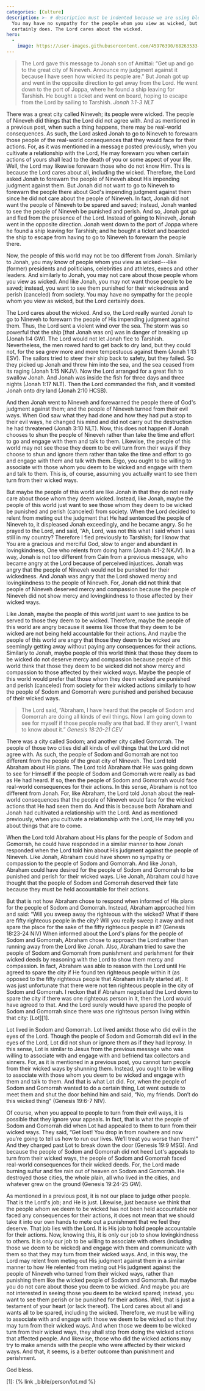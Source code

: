 ```yaml
---
categories: [Culture]
description: >- # description must be indented because we are using block scalar
  You may have no sympathy for the people whom you view as wicked, but the Lord
  certainly does. The Lord cares about the wicked.
hero:
  -
    image: https://user-images.githubusercontent.com/45976390/68263533-40849c80-0014-11ea-8a43-b1a63bd70690.jpg
---
```


> The Lord gave this message to Jonah son of Amittai: “Get up and go to the
great city of Nineveh. Announce my judgment against it because I have seen how
wicked its people are.” But Jonah got up and went in the opposite direction to
get away from the Lord. He went down to the port of Joppa, where he found a ship
leaving for Tarshish. He bought a ticket and went on board, hoping to escape
from the Lord by sailing to Tarshish. <cite>Jonah 1:1-3 NLT</cite>

There was a great city called Nineveh; its people were wicked. The people of
Nineveh did things that the Lord did not agree with. And as mentioned in a
previous post, when such a thing happens, there may be real-world consequences.
As such, the Lord asked Jonah to go to Nineveh to forewarn those people of the
real-world consequences that they would face for their actions. For, as it was
mentioned in a message posted previously, when you cultivate a relationship with
the Lord, He may forewarn you when certain actions of yours shall lead to the
death of you or some aspect of your life. Well, the Lord may likewise forewarn
those who do not know Him. This is because the Lord cares about all, including
the wicked. Therefore, the Lord asked Jonah to forewarn the people of Nineveh
about His impending judgment against them. But Jonah did not want to go to
Nineveh to forewarn the people there about God's impending judgment against them
since he did not care about the people of Nineveh. In fact, Jonah did not want
the people of Nineveh to be spared and saved; instead, Jonah wanted to see the
people of Nineveh be punished and perish. And so, Jonah got up and fled from the
presence of the Lord. Instead of going to Nineveh, Jonah went in the opposite
direction. Jonah went down to the port of Joppa where he found a ship leaving
for Tarshish; and he bought a ticket and boarded the ship to escape from having
to go to Nineveh to forewarn the people there.

Now, the people of this world may not be too different from Jonah. Similarly to
Jonah, you may know of people whom you view as wicked---like (former) presidents
and politicians, celebrities and athletes, execs and other leaders. And
similarly to Jonah, you may not care about those people whom you view as wicked.
And like Jonah, you may not want those people to be saved; instead, you want to
see them punished for their wickedness and perish (canceled) from society. You
may have no sympathy for the people whom you view as wicked, but the Lord
certainly does.

The Lord cares about the wicked. And so, the Lord really wanted Jonah to go to
Nineveh to forewarn the people of His impending judgment against them. Thus, the
Lord sent a violent wind over the sea. The storm was so powerful that the ship
[that Jonah was on] was in danger of breaking up (Jonah 1:4 GW). The Lord would
not let Jonah flee to Tarshish. Nevertheless, the men rowed hard to get back to
dry land, but they could not, for the sea grew more and more tempestuous against
them (Jonah 1:13 ESV). The sailors tried to steer their ship back to safety, but
they failed. So they picked up Jonah and threw him into the sea, and the sea
ceased from its raging (Jonah 1:15 NKJV). Now the Lord arranged for a great fish
to swallow Jonah. And Jonah was inside the fish for three days and three nights
(Jonah 1:17 NLT). Then the Lord commanded the fish, and it vomited Jonah onto
dry land (Jonah 2:10 HCSB).

And then Jonah went to Nineveh and forewarned the people there of God's judgment
against them; and the people of Nineveh turned from their evil ways. When God
saw what they had done and how they had put a stop to their evil ways, he
changed his mind and did not carry out the destruction he had threatened (Jonah
3:10 NLT). Now, this does not happen if Jonah chooses to shun the people of
Nineveh rather than take the time and effort to go and engage with them and talk
to them. Likewise, the people of this world may not see those they deem to be
evil turn from their ways if they choose to shun and ignore them rather than
take the time and effort to go and engage with them and talk with them. Ergo,
you ought to be willing to associate with those whom you deem to be wicked and
engage with them and talk to them. This is, of course, assuming you actually
want to see them turn from their wicked ways.

But maybe the people of this world are like Jonah in that they do not really
care about those whom they deem wicked. Instead, like Jonah, maybe the people of
this world just want to see those whom they deem to be wicked be punished and
perish (canceled) from society. When the Lord decided to relent from meting out
the judgment that He had sentenced the people of Nineveh to, it displeased Jonah
exceedingly, and he became angry. So he prayed to the Lord, and said, “Ah, Lord,
was not this what I said when I was still in my country? Therefore I fled
previously to Tarshish; for I know that You are a gracious and merciful God,
slow to anger and abundant in lovingkindness, One who relents from doing harm
(Jonah 4:1-2 NKJV). In a way, Jonah is not too different from Cain from a
previous message, who became angry at the Lord because of perceived injustices.
Jonah was angry that the people of Nineveh would not be punished for their
wickedness. And Jonah was angry that the Lord showed mercy and lovingkindness to
the people of Nineveh. For, Jonah did not think that people of Nineveh deserved
mercy and compassion because the people of Nineveh did not show mercy and
lovingkindness to those affected by their wicked ways.

Like Jonah, maybe the people of this world just want to see justice to be served
to those they deem to be wicked. Therefore, maybe the people of this world are
angry because it seems like those that they deem to be wicked are not being held
accountable for their actions. And maybe the people of this world are angry that
those they deem to be wicked are seemingly getting away without paying any
consequences for their actions. Similarly to Jonah, maybe people of this world
think that those they deem to be wicked do not deserve mercy and compassion
because people of this world think that those they deem to be wicked did not
show mercy and compassion to those affected by their wicked ways. Maybe the
people of this world would prefer that those whom they deem wicked are punished
and perish (canceled) from society for their wicked actions similarly to how the
people of Sodom and Gomorrah were punished and perished because of their wicked
ways.

> The Lord said, “Abraham, I have heard that the people of Sodom and Gomorrah
are doing all kinds of evil things. Now I am going down to see for myself if
those people really are that bad. If they aren’t, I want to know about it.”
<cite>Genesis 18:20-21 CEV</cite>

There was a city called Sodom; and another city called Gomorrah. The people of
those two cities did all kinds of evil things that the Lord did not agree with.
As such, the people of Sodom and Gomorrah are not too different from the people
of the great city of Nineveh. The Lord told Abraham about His plans. The Lord
told Abraham that He was going down to see for Himself if the people of Sodom
and Gomorrah were really as bad as He had heard. If so, then the people of Sodom
and Gomorrah would face real-world consequences for their actions. In this sense,
Abraham is not too different from Jonah. For, like Abraham, the Lord told Jonah
about the real-world consequences that the people of Nineveh would face for the
wicked actions that He had seen them do. And this is because both Abraham and
Jonah had cultivated a relationship with the Lord. And as mentioned previously,
when you cultivate a relationship with the Lord, He may tell you about things
that are to come.

When the Lord told Abraham about His plans for the people of Sodom and Gomorrah,
he could have responded in a similar manner to how Jonah responded when the Lord
told him about His judgment against the people of Nineveh. Like Jonah, Abraham
could have shown no sympathy or compassion to the people of Sodom and Gomorrah.
And like Jonah, Abraham could have desired for the people of Sodom and Gomorrah
to be punished and perish for their wicked ways. Like Jonah, Abraham could have
thought that the people of Sodom and Gomorrah deserved their fate because they
must be held accountable for their actions.

But that is not how Abraham chose to respond when informed of His plans for the
people of Sodom and Gomorrah. Instead, Abraham approached him and said: “Will
you sweep away the righteous with the wicked? What if there are fifty righteous
people in the city? Will you really sweep it away and not spare the place for
the sake of the fifty righteous people in it? (Genesis 18:23-24 NIV) When
informed about the Lord's plans for the people of Sodom and Gomorrah, Abraham
chose to approach the Lord rather than running away from the Lord like Jonah.
Also, Abraham tried to save the people of Sodom and Gomorrah from punishment and
perishment for their wicked deeds by reasoning with the Lord to show them mercy
and compassion. In fact, Abraham was able to reason with the Lord until He
agreed to spare the city if He found ten righteous people within it (as opposed
to the fifty righteous people that Abraham initially started at). It was just
unfortunate that there were not ten righteous people in the city of Sodom and
Gomorrah. I reckon that if Abraham negotiated the Lord down to spare the city if
there was one righteous person in it, then the Lord would have agreed to that.
And the Lord surely would have spared the people of Sodom and Gomorrah since
there was one righteous person living within that city: [Lot][1].

Lot lived in Sodom and Gomorrah. Lot lived amidst those who did evil in the eyes
of the Lord. Though the people of Sodom and Gomorrah did evil in the eyes of
the Lord, Lot did not shun or ignore them as if they had leprosy. In this sense,
Lot is similar to Jesus from the previous message who was willing to associate
with and engage with and befriend tax collectors and sinners. For, as it is
mentioned in a previous post, you cannot turn people from their wicked ways by
shunning them. Instead, you ought to be willing to associate with those whom you
deem to be wicked and engage with them and talk to them. And that is what Lot
did. For, when the people of Sodom and Gomorrah wanted to do a certain thing,
Lot went outside to meet them and shut the door behind him and said, “No, my
friends. Don’t do this wicked thing" (Genesis 19:6-7 NIV).

Of course, when you appeal to people to turn from their evil ways, it is
possible that they ignore your appeals. In fact, that is what the people of
Sodom and Gomorrah did when Lot had appealed to them to turn from their wicked
ways. They said, “Get lost! You drop in from nowhere and now you’re going to
tell us how to run our lives. We’ll treat you worse than them!” And they charged
past Lot to break down the door (Genesis 19:9 MSG). And because the people of
Sodom and Gomorrah did not heed Lot's appeals to turn from their wicked ways,
the people of Sodom and Gomorrah faced real-world consequences for their wicked
deeds. For, the Lord made burning sulfur and fire rain out of heaven on Sodom
and Gomorrah. He destroyed those cities, the whole plain, all who lived in the
cities, and whatever grew on the ground (Genesis 19:24-25 GW).

As mentioned in a previous post, it is not our place to judge other people. That
is the Lord's job; and He is just. Likewise, just because we think that the
people whom we deem to be wicked has not been held accountable nor faced any
consequences for their actions, it does not mean that we should take it into our
own hands to mete out a punishment that we feel they deserve. That job lies with
the Lord. It is His job to hold people accountable for their actions. Now,
knowing this, it is only our job to show lovingkindness to others. It is only
our job to be willing to associate with others (including those we deem to be
wicked) and engage with them and communicate with them so that they may turn
from their wicked ways. And, in this way, the Lord may relent from meting out
His judgment against them in a similar manner to how He relented from meting out
His judgment against the people of Nineveh who turned from their wicked ways,
rather than punishing them like the wicked people of Sodom and Gomorrah. But
maybe you do not care about those you deem to be wicked. And maybe you are not
interested in seeing those you deem to be wicked spared; instead, you want to
see them perish or be punished for their actions. Well, that is just a testament
of your heart (or lack thereof). The Lord cares about all and wants all to be
spared, including the wicked. Therefore, we must be willing to associate with
and engage with those we deem to be wicked so that they may turn from their
wicked ways. And when those we deem to be wicked turn from their wicked ways,
they shall stop from doing the wicked actions that affected people. And
likewise, those who did the wicked actions may try to make amends with the
people who were affected by their wicked ways. And that, it seems, is a better
outcome than punishment and perishment.

God bless.

[1]: {% link _bible/person/lot.md %}
